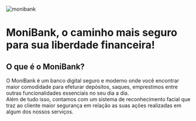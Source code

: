 ![monibank](https://github.com/CbCavalcante/MoniBank/assets/122488009/f271a836-64c9-4108-8fff-e52e3a5a2597)

<h1>MoniBank, o caminho mais seguro para sua liberdade financeira!</h1>

## O que é o MoniBank?

<p>O MoniBank é um banco digital seguro e moderno onde você encontrar maior comodidade para efeturar depósitos, saques, emprestimos entre outras funcionalidades essenciais no seu dia a dia.
<br> Além de tudo isso, contamos com um sistema de reconhecimento facial que traz ao cliente maior segurança em relação as suas ações realizadas em algum dos nossos serviços. 
</p>
